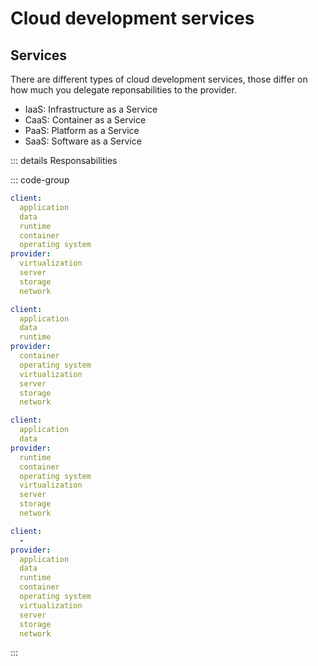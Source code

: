 # Cloud development services

## Services

There are different types of cloud development services, those differ on how much you delegate reponsabilities to the provider.

- IaaS: Infrastructure as a Service
- CaaS: Container as a Service
- PaaS: Platform as a Service
- SaaS: Software as a Service

::: details Responsabilities

::: code-group

``` yml [IaaS]
client:
  application
  data
  runtime
  container
  operating system
provider:
  virtualization
  server
  storage
  network
```

``` yml [CaaS]
client:
  application
  data
  runtime
provider:
  container
  operating system
  virtualization
  server
  storage
  network
```

``` yml [PaaS]
client:
  application
  data
provider:
  runtime
  container
  operating system
  virtualization
  server
  storage
  network
```

``` yml [SaaS]
client:
  -
provider:
  application
  data
  runtime
  container
  operating system
  virtualization
  server
  storage
  network
```

:::
